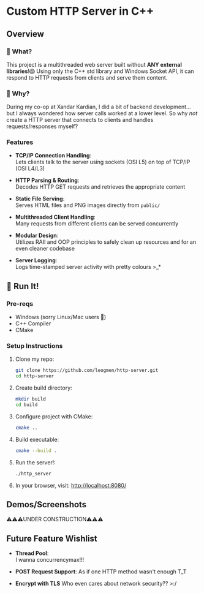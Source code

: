 # Custom HTTP Server in C++

## Overview

### 🤔 What? 
This project is a multithreaded web server built without **ANY external libraries**!😱 Using only the C++ std library and Windows Socket API, it can respond to HTTP requests from clients and serve them content.  

### 🗿 Why? 
During my co-op at Xandar Kardian, I did a bit of backend development... but I always wondered how server calls worked at a lower level. So why _not_ create a HTTP server that connects to clients and handles requests/responses myself?

### Features
- **TCP/IP Connection Handling**:   
  Lets clients talk to the server using sockets (OSI L5) on top of TCP/IP (OSI L4/L3)
  
- **HTTP Parsing & Routing**:  
  Decodes HTTP GET requests and retrieves the appropriate content 

- **Static File Serving**:  
  Serves HTML files and PNG images directly from `public/`  

- **Multithreaded Client Handling**:  
  Many requests from different clients can be served concurrently

- **Modular Design**:  
  Utilizes RAII and OOP principles to safely clean up resources and for an even cleaner codebase

- **Server Logging**:  
  Logs time-stamped server activity with pretty colours >_*

## 🙏 Run It!

### Pre-reqs
- Windows (sorry Linux/Mac users 🥀)
- C++ Compiler
- CMake

### Setup Instructions
1. Clone my repo:
   ```bash
   git clone https://github.com/leogmen/http-server.git
   cd http-server
2. Create build directory:
   ```bash
   mkdir build
   cd build
3. Configure project with CMake:
   ```bash
   cmake ..
5. Build executable:
   ```bash
   cmake --build .
6. Run the server!:
   ```bash
   ./http_server
7. In your browser, visit: [http://localhost:8080/](http://localhost:8080/)

## Demos/Screenshots
⚠️⚠️⚠️UNDER CONSTRUCTION⚠️⚠️⚠️

## Future Feature Wishlist
- **Thread Pool**:  
  I wanna concurrencymax!!!

- **POST Request Support**:
  As if one HTTP method wasn't enough T_T

- **Encrypt with TLS**
  Who even cares about network security?? >:/
